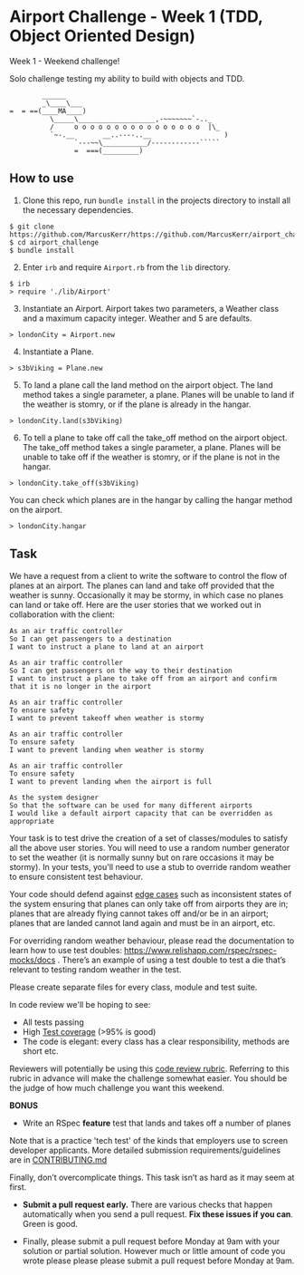 Airport Challenge - Week 1 (TDD, Object Oriented Design)
=================
Week 1 - Weekend challenge!

Solo challenge testing my ability to build with objects and TDD.

```conosle
        ______
        _\____\___
=  = ==(____MA____)
          \_____\___________________,-~~~~~~~`-.._
          /     o o o o o o o o o o o o o o o o  |\_
          `~-.__       __..----..__                  )
                `---~~\___________/------------`````
                =  ===(_________)

```

## How to use

1. Clone this repo, run `bundle install` in the projects directory to install all the necessary dependencies.

```console
$ git clone https://github.com/MarcusKerr/https://github.com/MarcusKerr/airport_challenge.git
$ cd airport_challenge
$ bundle install
```

2. Enter `irb` and require `Airport.rb` from the `lib` directory.

```console
$ irb
> require './lib/Airport'
```

3. Instantiate an Airport. Airport takes two parameters, a Weather class and a maximum capacity integer. Weather and 5 are defaults.

```console
> londonCity = Airport.new
```

4. Instantiate a Plane.

```console
> s3bViking = Plane.new
```

5. To land a plane call the land method on the airport object. The land method takes a single parameter, a plane. Planes will be unable to land if the weather is stomry, or if the plane is already in the hangar.

```console
> londonCity.land(s3bViking)
```

6. To tell a plane to take off call the take_off method on the airport object. The take_off method takes a single parameter, a plane. Planes will be unable to take off if the weather is stomry, or if the plane is not in the hangar.

```console
> londonCity.take_off(s3bViking)
```

You can check which planes are in the hangar by calling the hangar method on the airport.

```console
> londonCity.hangar
```

Task
-----

We have a request from a client to write the software to control the flow of planes at an airport. The planes can land and take off provided that the weather is sunny. Occasionally it may be stormy, in which case no planes can land or take off.  Here are the user stories that we worked out in collaboration with the client:

```
As an air traffic controller 
So I can get passengers to a destination 
I want to instruct a plane to land at an airport

As an air traffic controller 
So I can get passengers on the way to their destination 
I want to instruct a plane to take off from an airport and confirm that it is no longer in the airport

As an air traffic controller 
To ensure safety 
I want to prevent takeoff when weather is stormy 

As an air traffic controller 
To ensure safety 
I want to prevent landing when weather is stormy 

As an air traffic controller 
To ensure safety 
I want to prevent landing when the airport is full 

As the system designer
So that the software can be used for many different airports
I would like a default airport capacity that can be overridden as appropriate
```

Your task is to test drive the creation of a set of classes/modules to satisfy all the above user stories. You will need to use a random number generator to set the weather (it is normally sunny but on rare occasions it may be stormy). In your tests, you'll need to use a stub to override random weather to ensure consistent test behaviour.

Your code should defend against [edge cases](http://programmers.stackexchange.com/questions/125587/what-are-the-difference-between-an-edge-case-a-corner-case-a-base-case-and-a-b) such as inconsistent states of the system ensuring that planes can only take off from airports they are in; planes that are already flying cannot takes off and/or be in an airport; planes that are landed cannot land again and must be in an airport, etc.

For overriding random weather behaviour, please read the documentation to learn how to use test doubles: https://www.relishapp.com/rspec/rspec-mocks/docs . There’s an example of using a test double to test a die that’s relevant to testing random weather in the test.

Please create separate files for every class, module and test suite.

In code review we'll be hoping to see:

* All tests passing
* High [Test coverage](https://github.com/makersacademy/course/blob/master/pills/test_coverage.md) (>95% is good)
* The code is elegant: every class has a clear responsibility, methods are short etc. 

Reviewers will potentially be using this [code review rubric](docs/review.md).  Referring to this rubric in advance will make the challenge somewhat easier.  You should be the judge of how much challenge you want this weekend.

**BONUS**

* Write an RSpec **feature** test that lands and takes off a number of planes

Note that is a practice 'tech test' of the kinds that employers use to screen developer applicants.  More detailed submission requirements/guidelines are in [CONTRIBUTING.md](CONTRIBUTING.md)

Finally, don’t overcomplicate things. This task isn’t as hard as it may seem at first.

* **Submit a pull request early.**  There are various checks that happen automatically when you send a pull request.  **Fix these issues if you can**.  Green is good.

* Finally, please submit a pull request before Monday at 9am with your solution or partial solution.  However much or little amount of code you wrote please please please submit a pull request before Monday at 9am.
